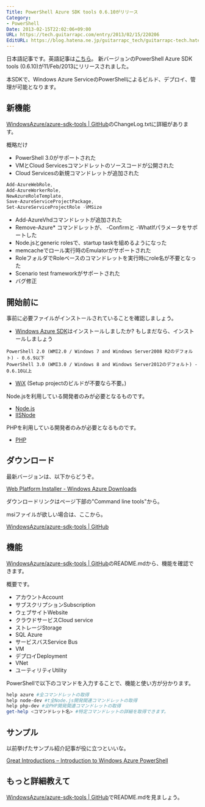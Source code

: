 ```yaml
---
Title: PowerShell Azure SDK tools 0.6.10がリリース
Category:
- PowerShell
Date: 2013-02-15T22:02:06+09:00
URL: https://tech.guitarrapc.com/entry/2013/02/15/220206
EditURL: https://blog.hatena.ne.jp/guitarrapc_tech/guitarrapc-tech.hatenablog.com/atom/entry/6802418398340412503
---
```



日本語記事です。英語記事は[こちら](http://guitarrapc.wordpress.com/2013/02/16/powershell-new-version-of-the-azure-sdk-has-been-released/?preview=true&amp;preview_id=1672)。
新バージョンのPowerShell Azure SDK tools (0.6.10)が11/Feb/2013にリリースされました。

本SDKで、Windows Azure ServiceのPowerShellによるビルド、デプロイ、管理が可能となります。

## 新機能

[WindowsAzure/azure-sdk-tools | GitHub](https://github.com/WindowsAzure/azure-sdk-tools)のChangeLog.txtに詳細があります。

概略だけ

- PowerShell 3.0がサポートされた
- VMとCloud Servicesコマンドレットのソースコードが公開された
- Cloud Servicesの新規コマンドレットが追加された

```ps1
Add-AzureWebRole,
Add-AzureWorkerRole,
NewAzureRoleTemplate,
Save-AzureServiceProjectPackage,
Set-AzureServiceProjectRole -VMSize
```

- Add-AzureVhdコマンドレットが追加された
- Remove-Azure* コマンドレットが、 -Confirmと -WhatIfパラメータをサポートした
- Node.jsとgeneric rolesで、startup taskを組めるようになった
- memcacheでロール実行時のEmulatorがサポートされた
- RoleフォルダでRoleベースのコマンドレットを実行時にrole名が不要となった
- Scenario test frameworkがサポートされた
- バグ修正


## 開始前に

事前に必要ファイルがインストールされていることを確認しましょう。

-  [Windows Azure SDK](http://www.windowsazure.com/en-us/downloads/?fb=ja-jp)はインストールしましたか? もしまだなら、インストールしましょう

```
PowerShell 2.0 (WMI2.0 / Windows 7 and Windows Server2008 R2のデフォルト) - 0.6.9以下
PowerShell 3.0 (WMI3.0 / Windows 8 and Windows Server2012のデフォルト) - 0.6.10以上
```

- [WiX](http://wix.sourceforge.net/) (Setup projectのビルドが不要なら不要。)

Node.jsを利用している開発者のみが必要となるものです。

- [Node.js](http://nodejs.org/)
- [IISNode](https://github.com/tjanczuk/iisnode)


PHPを利用している開発者のみが必要となるものです。

- [PHP](http://php.iis.net/)

## ダウンロード

最新バージョンは、以下からどうぞ。

[Web Platform Installer - Windows Azure Downloads](http://www.windowsazure.com/en-us/downloads/)

ダウンロードリンクはページ下部の"Command line tools"から。

msiファイルが欲しい場合は、ここから。

[WindowsAzure/azure-sdk-tools  | GitHub](https://github.com/WindowsAzure/azure-sdk-tools)

## 機能

[WindowsAzure/azure-sdk-tools  | GitHub](https://github.com/WindowsAzure/azure-sdk-tools)のREADME.mdから、機能を確認できます。

概要です。

- アカウントAccount
- サブスクリプションSubscription
- ウェブサイトWebsite
- クラウドサービスCloud service
- ストレージStorage
- SQL Azure
- サービスバスService Bus
- VM
- デプロイDeployment
- VNet
- ユーティリティUtility


PowerShellで以下のコマンドを入力することで、機能と使い方が分かります。

```ps1
help azure #全コマンドレットの取得
help node-dev #t全Node.js開発関連コマンドレットの取得
help php-dev #全PHP開発関連コマンドレットの取得
get-help <コマンドレット名> #特定コマンドレットの詳細を取得できます。
```

## サンプル

以前挙げたサンプル紹介記事が役に立つといいな。

[Great Introductions – Introduction to Windows Azure PowerShell](http://guitarrapc.wordpress.com/2013/02/11/great-introductions-introduction-to-windows-azure-powershell/)

## もっと詳細教えて

[WindowsAzure/azure-sdk-tools | GitHub](https://github.com/WindowsAzure/azure-sdk-tools)でREADME.mdを見ましょう。
